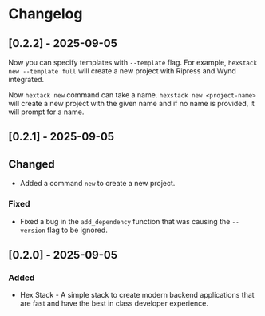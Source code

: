 # Changelog

## [0.2.2] - 2025-09-05

Now you can specify templates with `--template` flag. For example, `hexstack new --template full` will create a new project with Ripress and Wynd integrated.

Now `hextack new` command can take a name. `hexstack new <project-name>` will create a new project with the given name and if no name is provided, it will prompt for a name.

## [0.2.1] - 2025-09-05

## Changed

- Added a command `new` to create a new project.

### Fixed

- Fixed a bug in the `add_dependency` function that was causing the `--version` flag to be ignored.

## [0.2.0] - 2025-09-05

### Added

- Hex Stack - A simple stack to create modern backend applications that are fast and have the best in class developer experience.
